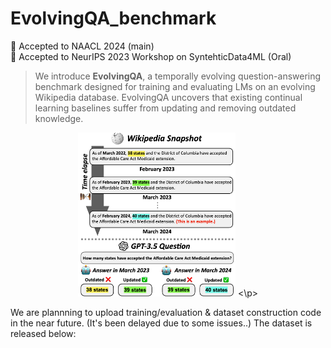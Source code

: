 # EvolvingQA_benchmark
🎉 Accepted to NAACL 2024 (main) <br>
🎉 Accepted to NeurIPS 2023 Workshop on SyntehticData4ML (Oral) <br>

> We introduce **EvolvingQA**, a temporally evolving question-answering benchmark designed for training and evaluating LMs on an evolving Wikipedia database. EvolvingQA uncovers that existing continual learning baselines suffer from updating and removing outdated knowledge.

<p align="center">
<img src="main_fig.png" width="50%" height="50%" alt=""></img>
<\p>

We are plannning to upload training/evaluation & dataset construction code in the near future. (It's been delayed due to some issues..) 
The dataset is released below: 
